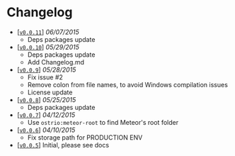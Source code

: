 Changelog
=========
 - [[`v0.0.11`](https://github.com/VeliovGroup/Meteor-logger-file/releases/tag/v0.0.11)] *06/07/2015*
   - Deps packages update
 - [[`v0.0.10`](https://github.com/VeliovGroup/Meteor-logger-file/releases/tag/v0.0.10)] *05/29/2015*
   - Deps packages update
   - Add Changelog.md
 - [[`v0.0.9`](https://github.com/VeliovGroup/Meteor-logger-file/releases/tag/v0.0.9)] *05/28/2015*
   - Fix issue #2
   - Remove colon from file names, to avoid Windows compilation issues
   - License update
 - [[`v0.0.8`](https://github.com/VeliovGroup/Meteor-logger-file/releases/tag/v0.0.8)] *05/25/2015*
   - Deps packages update
 - [[`v0.0.7`](https://github.com/VeliovGroup/Meteor-logger-file/releases/tag/v0.0.7)] *04/12/2015*
   - Use `ostrio:meteor-root` to find Meteor's root folder
 - [[`v0.0.6`](https://github.com/VeliovGroup/Meteor-logger-file/releases/tag/v0.0.6)] *04/10/2015*
   - Fix storage path for PRODUCTION ENV
 - [[`v0.0.5`](https://github.com/VeliovGroup/Meteor-logger-file/releases/tag/v0.0.5)] Initial, please see docs